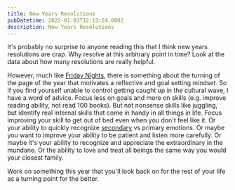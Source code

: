 ```yaml
---
title: New Years Resolutions
pubDatetime: 2022-01-03T12:13:24.000Z
description: New Years Resolutions
---
```


It's probably no surprise to anyone reading this that I think new years resolutions are crap. Why resolve at this arbitrary point in time? Look at the data about how many resolutions are really helpful.

However, much like [Friday Nights](../2021/04-29-cant-stop-wont-stop.md), there is something about the turning of the page of the year that motivates a reflective and goal setting mindset. So if you find yourself unable to control getting caught up in the cultural wave, I have a word of advice. Focus less on goals and more on skills (e.g. improve reading ability, not read 100 books). But not nonsense skills like juggling, but identify real internal skills that come in handy in all things in life. Focus improving your skill to get out of bed even when you don't feel like it. Or your ability to quickly recognize [secondary](../2021/04-29-secondary-emotions-in-software.md) vs primary emotions. Or maybe you want to improve your ability to be patient and listen more carefully. Or maybe it's your ability to recognize and appreciate the extraordinary in the mundane. Or the ability to love and treat all beings the same way you would your closest family.

Work on something this year that you'll look back on for the rest of your life as a turning point for the better.
